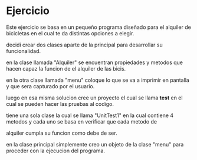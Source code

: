 # Ejercicio

Este ejercicio se basa en un pequeño programa diseñado para el alquiler de bicicletas en el cual te da distintas opciones a elegir.

decidi crear dos clases aparte de la principal para desarrollar su funcionalidad.

en la clase llamada "Alquiler" se encuentran propiedades y metodos que hacen capaz la funcion de el alquiler de las bicis.

en la otra clase llamada "menu" coloque lo que se va a imprimir en pantalla y que sera capturado por el usuario.

luego en esa misma solucion cree un proyecto el cual se llama **test** en el cual se pueden hacer las pruebas al codigo.

tiene una sola clase la cual se llama "UnitTest1" en la cual contiene 4 metodos y cada uno se basa en verificar que cada metodo de 

alquiler cumpla su funcion como debe de ser.

en la clase principal simplemente creo un objeto de la clase "menu" para proceder con la ejecucion del programa.
